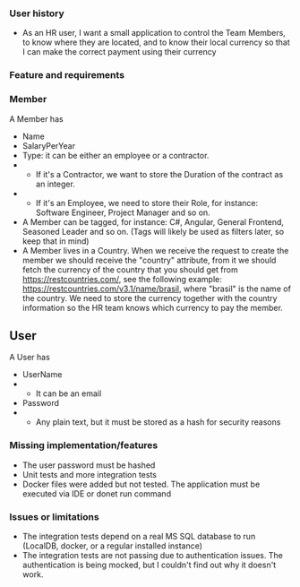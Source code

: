 ### User history
- As an HR user, I want a small application to control the Team Members, to know where they are located, and to know their local currency so that I can make the correct payment using their currency

### Feature and requirements
### Member
A Member has
- Name
- SalaryPerYear
- Type: it can be either an employee or a contractor.
- - If it's a Contractor, we want to store the Duration of the contract as an integer.
- - If it's an Employee, we need to store their Role, for instance: Software Engineer, Project Manager and so on.
- A Member can be tagged, for instance: C#, Angular, General Frontend, Seasoned Leader and so on. (Tags will likely be used as filters later, so keep that in mind)
- A Member lives in a Country. When we receive the request to create the member we should receive the "country" attribute, from it we should fetch the currency of the country that you should get from https://restcountries.com/, see the following example: https://restcountries.com/v3.1/name/brasil, where "brasil" is the name of the country. We need to store the currency together with the country information so the HR team knows which currency to pay the member.

## User
A User has
- UserName
- - It can be an email
- Password
- - Any plain text, but it must be stored as a hash for security reasons

### Missing implementation/features
- The user password must be hashed
- Unit tests and more integration tests
- Docker files were added but not tested. The application must be executed via IDE or donet run command

### Issues or limitations
- The integration tests depend on a real MS SQL database to run (LocalDB, docker, or a regular installed instance)
- The integration tests are not passing due to authentication issues. The authentication is being mocked, but I couldn't find out why it doesn't work.
